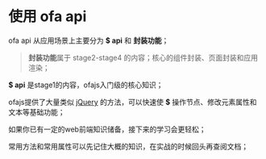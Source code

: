 # 使用 ofa api

ofa api 从应用场景上主要分为 **$ api** 和 **封装功能**；

> **封装功能**属于 stage2-stage4 的内容；核心的组件封装、页面封装和应用渲染；

**$ api** 是stage1的内容，ofajs入门级的核心知识；

ofajs提供了大量类似 [jQuery](https://jquery.com/) 的方法，可以快速使 **$** 操作节点、修改元素属性和文本等基础功能；

如果你已有一定的web前端知识储备，接下来的学习会更轻松；

常用方法和常用属性可以先记住大概的知识，在实战的时候回头再查阅文档；